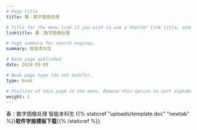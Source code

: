 ```yaml
---
# Page title
title: 春：数字图像处理

# Title for the menu link if you wish to use a shorter link title, otherwise remove this option.
linktitle: 春：数字图像处理

# Page summary for search engines.
summary: 智能本科生

# Date page published
date: 2018-09-09

# Book page type (do not modify).
type: book

# Position of this page in the menu. Remove this option to sort alphabetically.
weight: 1
---
```

春：数字图像处理 智能本科生
{{% staticref "uploads/template.doc" "newtab" %}}**软件学报模板下载**{{% /staticref %}}
